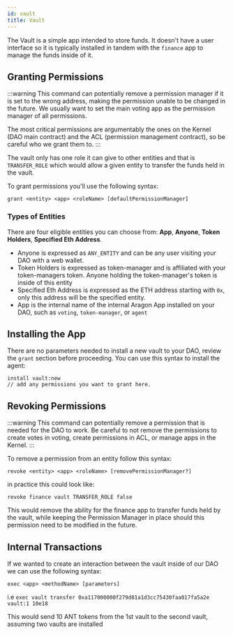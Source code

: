 ```yaml
---
id: vault
title: Vault
---
```


The Vault is a simple app intended to store funds. It doesn't have a user interface so it is typically installed in tandem with the `finance` app to manage the funds inside of it. 

## Granting Permissions

:::warning
This command can potentially remove a permission manager if it is set to the wrong address, making the permission unable to be changed in the future. We usually want to set the main voting app as the permission manager of all permissions.

The most critical permissions are argumentably the ones on the Kernel (DAO main contract) and the ACL (permission management contract), so be careful who we grant them to.
:::

The vault only has one role it can give to other entities and that is `TRANSFER_ROLE` which would allow a given entity to transfer the funds held in the vault.

To grant permissions you'll use the following syntax:

`grant <entity> <app> <roleName> [defaultPermissionManager]`

### Types of Entities

There are four eligible entities you can choose from: **App**, **Anyone**, **Token Holders**, **Specified Eth Address**.

- Anyone is expressed as `ANY_ENTITY` and can be any user visiting your DAO with a web wallet.
- Token Holders is expressed as token-manager and is affiliated with your token-managers token. Anyone holding the token-manager's token is inside of this entity
- Specified Eth Address is expressed as the ETH address starting with `0x`, only this address will be the specified entity.
- App is the internal name of the internal Aragon App installed on your DAO, such as `voting`, `token-manager`, or `agent`

## Installing the App

There are no parameters needed to install a new vault to your DAO, review the `grant` section before proceeding. You can use this syntax to install the agent:

```
install vault:new
// add any permissions you want to grant here.
```

## Revoking Permissions

:::warning
 This command can potentially remove a permission that is needed for the DAO to work. Be careful to not remove the permissions to create votes in voting, create permissions in ACL, or manage apps in the Kernel.
:::

To remove a permission from an entity follow this syntax:

`revoke <entity> <app> <roleName> [removePermissionManager?]`

in practice this could look like:

`revoke finance vault TRANSFER_ROLE false`

This would remove the ability for the finance app to transfer funds held by the vault, while keeping the Permission Manager in place should this permission need to be modified in the future.

## Internal Transactions

If we wanted to create an interaction between the vault inside of our DAO we can use the following syntax: 

`exec <app> <methodName> [parameters]`

i.e 
`exec vault transfer 0xa117000000f279d81a1d3cc75430faa017fa5a2e  vault:1 10e18`

This would send 10 ANT tokens from the 1st vault to the second vault, assuming two vaults are installed

